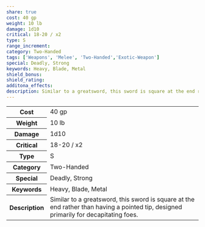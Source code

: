 ```yaml
---
share: true
cost: 40 gp
weight: 10 lb
damage: 1d10
critical: 18-20 / x2
type: S
range_increment: 
category: Two-Handed
tags: ['Weapons', 'Melee', 'Two-Handed','Exotic-Weapon']
special: Deadly, Strong
keywords: Heavy, Blade, Metal
shield_bonus: 
shield_rating: 
additona_effects: 
description: Similar to a greatsword, this sword is square at the end rather than having a pointed tip, designed primarily for decapitating foes.
---
```

<p><span style="overflow-x: auto;"><table><tbody><tr><th>Cost</th><td>40 gp</td></tr><tr><th>Weight</th><td>10 lb</td></tr><tr><th>Damage</th><td>1d10</td></tr><tr><th>Critical</th><td>18-20 / x2</td></tr><tr><th>Type</th><td>S</td></tr><tr><th>Category</th><td>Two-Handed</td></tr><tr><th>Special</th><td>Deadly, Strong</td></tr><tr><th>Keywords</th><td>Heavy, Blade, Metal</td></tr><tr><th>Description</th><td>Similar to a greatsword, this sword is square at the end rather than having a pointed tip, designed primarily for decapitating foes.</td></tr></tbody></table></span></p>